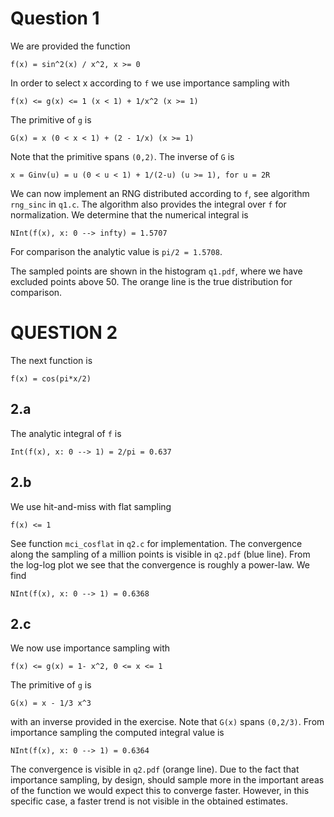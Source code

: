 # Question 1
We are provided the function
```
f(x) = sin^2(x) / x^2, x >= 0
```
In order to select x according to `f` we use importance sampling with
```
f(x) <= g(x) <= 1 (x < 1) + 1/x^2 (x >= 1)
```
The primitive of `g` is
```
G(x) = x (0 < x < 1) + (2 - 1/x) (x >= 1)
```
Note that the primitive spans `(0,2)`. The inverse of `G` is
```
x = Ginv(u) = u (0 < u < 1) + 1/(2-u) (u >= 1), for u = 2R
```
We can now implement an RNG distributed according to `f`, see algorithm `rng_sinc` in `q1.c`.
The algorithm also provides the integral over `f` for normalization.
We determine that the numerical integral is
```
NInt(f(x), x: 0 --> infty) = 1.5707
```
For comparison the analytic value is `pi/2 = 1.5708`.

The sampled points are shown in the histogram `q1.pdf`,
where we have excluded points above 50.
The orange line is the true distribution for comparison.

# QUESTION 2
The next function is
```
f(x) = cos(pi*x/2)
```
## 2.a
The analytic integral of `f` is
```
Int(f(x), x: 0 --> 1) = 2/pi = 0.637
```
## 2.b
We use hit-and-miss with flat sampling
```
f(x) <= 1
```
See function `mci_cosflat` in `q2.c` for implementation. The convergence along the
sampling of a million points is visible in `q2.pdf` (blue line).
From the log-log plot we see that the convergence is roughly a power-law.
We find
```
NInt(f(x), x: 0 --> 1) = 0.6368
```

## 2.c
We now use importance sampling with
```
f(x) <= g(x) = 1- x^2, 0 <= x <= 1
```
The primitive of `g` is
```
G(x) = x - 1/3 x^3
```
with an inverse provided in the exercise. Note that `G(x)` spans `(0,2/3)`.
From importance sampling the computed integral value is
```
NInt(f(x), x: 0 --> 1) = 0.6364
```
The convergence is visible in `q2.pdf` (orange line).
Due to the fact that importance sampling, by design, should sample more
in the important areas of the function we would expect this to converge faster.
However, in this specific case, a faster trend is not visible in the obtained
estimates.
